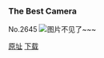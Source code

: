 ### The Best Camera
No.2645
![图片不见了~~~](https://imgs.xkcd.com/comics/the_best_camera.png)

[原址](https://xkcd.com//2645) [下载](https://imgs.xkcd.com/comics/the_best_camera.png)

